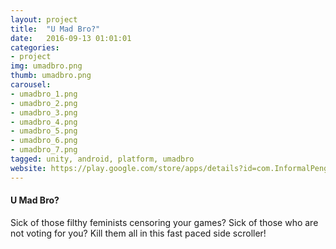 ```yaml
---
layout: project
title:  "U Mad Bro?"
date:   2016-09-13 01:01:01
categories:
- project
img: umadbro.png
thumb: umadbro.png
carousel:
- umadbro_1.png
- umadbro_2.png
- umadbro_3.png
- umadbro_4.png
- umadbro_5.png
- umadbro_6.png
- umadbro_7.png
tagged: unity, android, platform, umadbro
website: https://play.google.com/store/apps/details?id=com.InformalPenguins.DontCensorMeBro
---
```

#### U Mad Bro?
Sick of those filthy feminists censoring your games? Sick of those who are not voting for you? Kill them all in this fast paced side scroller!
